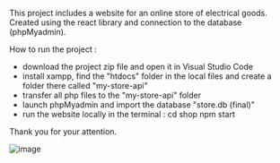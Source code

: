 This project includes a website for an online store of electrical goods.
Created using the react library and connection to the database (phpMyadmin).

How to run the project :
- download the project zip file and open it in Visual Studio Code
- install xampp, find the "htdocs" folder in the local files and create a folder there called "my-store-api" 
- transfer all php files to the "my-store-api" folder 
- launch phpMyadmin and import the database "store.db (final)"
- run the website locally in the terminal :
cd shop
npm start

Thank you for your attention.

 ![image](https://github.com/Maksymus333333/tech_shop/assets/134223557/3faa1f21-8127-4fb8-8657-efc60aca5b15)
